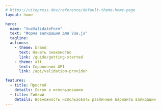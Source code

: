 ```yaml
---
# https://vitepress.dev/reference/default-theme-home-page
layout: home

hero:
  name: "VueValidateForm"
  text: "Форма валидации для Vue.js"
  tagline:
  actions:
    - theme: brand
      text: Начать знакомство
      link: /guide/getting-started
    - theme: alt
      text: Справочник API
      link: /api/validation-provider

features:
  - title: Простой
    details: Легок в использовании
  - title: Гибкий
    details: Возможность использовать различные варианты валидации
---
```


